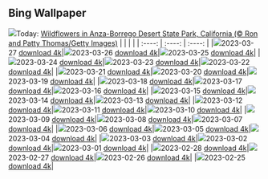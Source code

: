 ## Bing Wallpaper
![](./wallpaper/2023-03-27.jpg)Today: [Wildflowers in Anza-Borrego Desert State Park, California (© Ron and Patty Thomas/Getty Images)](./wallpaper/2023-03-27.jpg)
|      |      |      |
| :----: | :----: | :----: |
|![](./wallpaper/2023-03-27_sm.jpg)2023-03-27 [download 4k](./wallpaper/2023-03-27.jpg)|![](./wallpaper/2023-03-26_sm.jpg)2023-03-26 [download 4k](./wallpaper/2023-03-26.jpg)|![](./wallpaper/2023-03-25_sm.jpg)2023-03-25 [download 4k](./wallpaper/2023-03-25.jpg)|
|![](./wallpaper/2023-03-24_sm.jpg)2023-03-24 [download 4k](./wallpaper/2023-03-24.jpg)|![](./wallpaper/2023-03-23_sm.jpg)2023-03-23 [download 4k](./wallpaper/2023-03-23.jpg)|![](./wallpaper/2023-03-22_sm.jpg)2023-03-22 [download 4k](./wallpaper/2023-03-22.jpg)|
|![](./wallpaper/2023-03-21_sm.jpg)2023-03-21 [download 4k](./wallpaper/2023-03-21.jpg)|![](./wallpaper/2023-03-20_sm.jpg)2023-03-20 [download 4k](./wallpaper/2023-03-20.jpg)|![](./wallpaper/2023-03-19_sm.jpg)2023-03-19 [download 4k](./wallpaper/2023-03-19.jpg)|
|![](./wallpaper/2023-03-18_sm.jpg)2023-03-18 [download 4k](./wallpaper/2023-03-18.jpg)|![](./wallpaper/2023-03-17_sm.jpg)2023-03-17 [download 4k](./wallpaper/2023-03-17.jpg)|![](./wallpaper/2023-03-16_sm.jpg)2023-03-16 [download 4k](./wallpaper/2023-03-16.jpg)|
|![](./wallpaper/2023-03-15_sm.jpg)2023-03-15 [download 4k](./wallpaper/2023-03-15.jpg)|![](./wallpaper/2023-03-14_sm.jpg)2023-03-14 [download 4k](./wallpaper/2023-03-14.jpg)|![](./wallpaper/2023-03-13_sm.jpg)2023-03-13 [download 4k](./wallpaper/2023-03-13.jpg)|
|![](./wallpaper/2023-03-12_sm.jpg)2023-03-12 [download 4k](./wallpaper/2023-03-12.jpg)|![](./wallpaper/2023-03-11_sm.jpg)2023-03-11 [download 4k](./wallpaper/2023-03-11.jpg)|![](./wallpaper/2023-03-10_sm.jpg)2023-03-10 [download 4k](./wallpaper/2023-03-10.jpg)|
|![](./wallpaper/2023-03-09_sm.jpg)2023-03-09 [download 4k](./wallpaper/2023-03-09.jpg)|![](./wallpaper/2023-03-08_sm.jpg)2023-03-08 [download 4k](./wallpaper/2023-03-08.jpg)|![](./wallpaper/2023-03-07_sm.jpg)2023-03-07 [download 4k](./wallpaper/2023-03-07.jpg)|
|![](./wallpaper/2023-03-06_sm.jpg)2023-03-06 [download 4k](./wallpaper/2023-03-06.jpg)|![](./wallpaper/2023-03-05_sm.jpg)2023-03-05 [download 4k](./wallpaper/2023-03-05.jpg)|![](./wallpaper/2023-03-04_sm.jpg)2023-03-04 [download 4k](./wallpaper/2023-03-04.jpg)|
|![](./wallpaper/2023-03-03_sm.jpg)2023-03-03 [download 4k](./wallpaper/2023-03-03.jpg)|![](./wallpaper/2023-03-02_sm.jpg)2023-03-02 [download 4k](./wallpaper/2023-03-02.jpg)|![](./wallpaper/2023-03-01_sm.jpg)2023-03-01 [download 4k](./wallpaper/2023-03-01.jpg)|
|![](./wallpaper/2023-02-28_sm.jpg)2023-02-28 [download 4k](./wallpaper/2023-02-28.jpg)|![](./wallpaper/2023-02-27_sm.jpg)2023-02-27 [download 4k](./wallpaper/2023-02-27.jpg)|![](./wallpaper/2023-02-26_sm.jpg)2023-02-26 [download 4k](./wallpaper/2023-02-26.jpg)|
|![](./wallpaper/2023-02-25_sm.jpg)2023-02-25 [download 4k](./wallpaper/2023-02-25.jpg)|